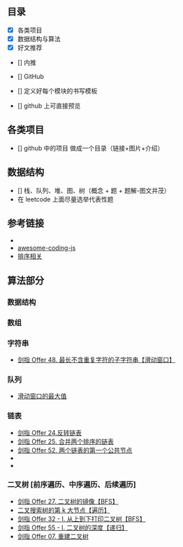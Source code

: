 ## 目录

- [x] 各类项目
- [x] 数据结构与算法
- [x] 好文推荐
- [] 内推
- [] GitHub

- [] 定义好每个模块的书写模板
- [] github 上可直接预览

## 各类项目

- [] github 中的项目 做成一个目录（链接+图片+介绍）

## 数据结构

- [] 栈、队列、堆、图、树（概念 + 题 + 题解-图文并茂）
- 在 leetcode 上面尽量选举代表性题

## 参考链接

- [](https://juejin.cn/post/6844903919722692621#heading-10)
- [awesome-coding-js](http://www.conardli.top/docs/)
- [排序相关](https://www.cnblogs.com/onepixel/articles/7674659.html)

## 算法部分

<!-- ### 排序

- [剑指 Offer 45. 把数组排成最小的数【快速排序搞定】](https://leetcode-cn.com/problems/ba-shu-zu-pai-cheng-zui-xiao-de-shu-lcof/solution/jian-zhi-offer-45-ba-shu-zu-pai-cheng-zui-xiao-1-6/)
- [剑指 Offer 51. 数组中的逆序对【归并排序】](https://leetcode-cn.com/problems/shu-zu-zhong-de-ni-xu-dui-lcof/solution/jian-zhi-offer-51-shu-zu-zhong-de-ni-xu-dui-gui-2/)

### 二分查找

- [剑指 Offer 53 - I. 在排序数组中查找数字 I【二分法】](https://leetcode-cn.com/problems/zai-pai-xu-shu-zu-zhong-cha-zhao-shu-zi-lcof/solution/jian-zhi-offer-53-i-zai-pai-xu-shu-zu-zhong-cha--7/)
- [二维数组中的查找](https://leetcode-cn.com/problems/er-wei-shu-zu-zhong-de-cha-zhao-lcof/)

### BFS

- [剑指 Offer 27. 二叉树的镜像【BFS】](https://leetcode-cn.com/problems/er-cha-shu-de-jing-xiang-lcof/solution/jian-zhi-offer-27-er-cha-shu-de-jing-xiang-by-kong/)
- [剑指 Offer 32 - I. 从上到下打印二叉树【BFS】](https://leetcode-cn.com/problems/cong-shang-dao-xia-da-yin-er-cha-shu-lcof/solution/jian-zhi-offer-32-i-cong-shang-dao-xia-da-yin-e-13/)

### DFS

- [剑指 Offer 38. 字符串的排列【DFS】](https://leetcode-cn.com/problems/zi-fu-chuan-de-pai-lie-lcof/solution/jian-zhi-offer-38-zi-fu-chuan-de-pai-lie-by-kong-k/)
- [46. 全排列](https://leetcode-cn.com/problems/permutations/)
- [17. 电话号码的字母组合 【回溯+DFS】](https://leetcode-cn.com/problems/letter-combinations-of-a-phone-number/solution/17-dian-hua-hao-ma-de-zi-mu-zu-he-hui-su-dfs-by-ko/)

- [剑指 Offer 46. 把数字翻译成字符串【DFS】](https://leetcode-cn.com/problems/ba-shu-zi-fan-yi-cheng-zi-fu-chuan-lcof/solution/jian-zhi-offer-46-ba-shu-zi-fan-yi-cheng-zi-fu-1-4/)

- [剑指 Offer 26. 树的子结构 （dfs）](https://leetcode-cn.com/problems/shu-de-zi-jie-gou-lcof/solution/jian-zhi-offer-26-shu-de-zi-jie-gou-dfs-by-kong-ko/)
- [剑指 Offer 34. 二叉树中和为某一值的路径 (dp + dfs）](https://leetcode-cn.com/problems/er-cha-shu-zhong-he-wei-mou-yi-zhi-de-lu-jing-lcof/solution/jian-zhi-offer-34-er-cha-shu-zhong-he-wei-mou-y-16/)

### 递归

- [剑指 Offer 55 - I. 二叉树的深度【递归】](https://leetcode-cn.com/problems/er-cha-shu-de-shen-du-lcof/solution/jian-zhi-offer-55-i-er-cha-shu-de-shen-du-by-kong-/)

### 双指针

- [16. 最接近的三数之和【双指针】](https://leetcode-cn.com/problems/3sum-closest/solution/16-zui-jie-jin-de-san-shu-zhi-he-by-kong-kong-z/)
- [11. 盛最多水的容器](https://leetcode-cn.com/problems/container-with-most-water/)

### 三指针

- [剑指 Offer 49. 丑数【三指针】](https://leetcode-cn.com/problems/chou-shu-lcof/solution/jian-zhi-offer-49-chou-shu-by-kong-kong-z/) -->

<!-- ### 滑动窗口

- [剑指 Offer 57 - II. 和为 s 的连续正数序列【滑动窗口】](https://leetcode-cn.com/problems/he-wei-sde-lian-xu-zheng-shu-xu-lie-lcof/solution/jian-zhi-offer-57-ii-he-wei-sde-lian-xu-zheng-s-16/)
- [剑指 Offer 42. 连续子数组的最大和](https://leetcode-cn.com/problems/lian-xu-zi-shu-zu-de-zui-da-he-lcof/solution/jian-zhi-offer-42-lian-xu-zi-shu-zu-de-zui-da-h-23/)
- [剑指 Offer 48. 最长不含重复字符的子字符串【滑动窗口】](https://leetcode-cn.com/problems/zui-chang-bu-han-zhong-fu-zi-fu-de-zi-zi-fu-chuan-lcof/solution/jian-zhi-offer-48-zui-chang-bu-han-zhong-fu-zi--10/)
- [剑指 Offer 63. 股票的最大利润【滑动窗口】](https://leetcode-cn.com/problems/gu-piao-de-zui-da-li-run-lcof/solution/jian-zhi-offer-63-gu-piao-de-zui-da-li-run-by-kong/) -->

<!-- ### 动态规划

- [最长回文子串【动态规划】](https://leetcode-cn.com/problems/longest-palindromic-substring/solution/5-zui-chang-hui-wen-zi-chuan-by-kong-kong-z/)
- [剑指 Offer 14- I. 剪绳子【动态规划】](https://leetcode-cn.com/problems/jian-sheng-zi-lcof/solution/jian-zhi-offer-14-i-jian-sheng-zi-by-kong-kong-z/)
- [剑指 Offer 60. n 个骰子的点数【动态规划】](https://leetcode-cn.com/problems/nge-tou-zi-de-dian-shu-lcof/solution/jian-zhi-offer-60-nge-tou-zi-de-dian-shu-by-kong-k/)

- [机器人的运动范围]()
- [礼物的最大价值]() -->

### 数据结构

### 数组

### 字符串

- [剑指 Offer 48. 最长不含重复字符的子字符串【滑动窗口】](https://leetcode-cn.com/problems/zui-chang-bu-han-zhong-fu-zi-fu-de-zi-zi-fu-chuan-lcof/solution/jian-zhi-offer-48-zui-chang-bu-han-zhong-fu-zi--10/)

<!-- ### 栈

- [剑指 Offer 31. 栈的压入、弹出序列](https://leetcode-cn.com/problems/zhan-de-ya-ru-dan-chu-xu-lie-lcof/solution/jian-zhi-offer-31-zhan-de-ya-ru-dan-chu-xu-lie-1-2/)
- [包含 min 函数的栈](https://leetcode-cn.com/problems/bao-han-minhan-shu-de-zhan-lcof/)
- [用两个栈实现队列](https://leetcode-cn.com/problems/yong-liang-ge-zhan-shi-xian-dui-lie-lcof/
- []() -->

### 队列

- [滑动窗口的最大值](https://leetcode-cn.com/problems/hua-dong-chuang-kou-de-zui-da-zhi-lcof/)

### 链表

- [剑指 Offer 24.反转链表](https://leetcode-cn.com/problems/fan-zhuan-lian-biao-lcof/solution/jian-zhi-offer-24fan-zhuan-lian-biao-by-kong-kong-/)
- [剑指 Offer 25. 合并两个排序的链表](https://leetcode-cn.com/problems/he-bing-liang-ge-pai-xu-de-lian-biao-lcof/solution/jian-zhi-offer-25-he-bing-liang-ge-pai-xu-de-li-15/)
- [剑指 Offer 52. 两个链表的第一个公共节点](https://leetcode-cn.com/problems/liang-ge-lian-biao-de-di-yi-ge-gong-gong-jie-dian-lcof/solution/jian-zhi-offer-52-liang-ge-lian-biao-de-di-yi-g-13/)
- []()
- []()

### 二叉树 [前序遍历、中序遍历、后续遍历]

<!-- - [剑指 Offer 28. 对称的二叉树](https://leetcode-cn.com/problems/dui-cheng-de-er-cha-shu-lcof/solution/jian-zhi-offer-28-dui-cheng-de-er-cha-shu-by-kong-/)
- [剑指 Offer 55 - II. 平衡二叉树](https://leetcode-cn.com/problems/ping-heng-er-cha-shu-lcof/solution/jian-zhi-offer-55-ii-ping-heng-er-cha-shu-by-kong-/) -->

- [剑指 Offer 27. 二叉树的镜像【BFS】](https://leetcode-cn.com/problems/er-cha-shu-de-jing-xiang-lcof/solution/jian-zhi-offer-27-er-cha-shu-de-jing-xiang-by-kong/)
- [二叉搜索树的第 k 大节点【遍历】](https://leetcode-cn.com/problems/er-cha-sou-suo-shu-de-di-kda-jie-dian-lcof/solution/jian-zhi-offer-54-er-cha-sou-suo-shu-de-di-kda-1-5/)
- [剑指 Offer 32 - I. 从上到下打印二叉树【BFS】](https://leetcode-cn.com/problems/cong-shang-dao-xia-da-yin-er-cha-shu-lcof/solution/jian-zhi-offer-32-i-cong-shang-dao-xia-da-yin-e-13/)
- [剑指 Offer 55 - I. 二叉树的深度【递归】](https://leetcode-cn.com/problems/er-cha-shu-de-shen-du-lcof/solution/jian-zhi-offer-55-i-er-cha-shu-de-shen-du-by-kong-/)
- [剑指 Offer 07. 重建二叉树](https://leetcode-cn.com/problems/zhong-jian-er-cha-shu-lcof/solution/jian-zhi-offer-07-zhong-jian-er-cha-shu-by-kong-ko/)
